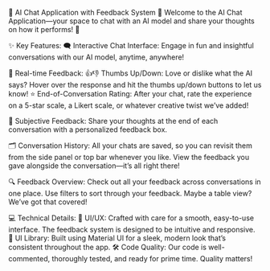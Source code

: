 🤖 AI Chat Application with Feedback System 📝
Welcome to the AI Chat Application—your space to chat with an AI model and share your thoughts on how it performs! 💬

✨ Key Features:
🗨️ Interactive Chat Interface: Engage in fun and insightful conversations with our AI model, anytime, anywhere!

🎯 Real-time Feedback:
👍👎 Thumbs Up/Down: Love or dislike what the AI says? Hover over the response and hit the thumbs up/down buttons to let us know!
⭐ End-of-Conversation Rating: After your chat, rate the experience on a 5-star scale, a Likert scale, or whatever creative twist we’ve added!

💭 Subjective Feedback: Share your thoughts at the end of each conversation with a personalized feedback box.

🗂️ Conversation History:
All your chats are saved, so you can revisit them from the side panel or top bar whenever you like.
View the feedback you gave alongside the conversation—it’s all right there!

🔍 Feedback Overview:
Check out all your feedback across conversations in one place.
Use filters to sort through your feedback. Maybe a table view? We’ve got that covered!

💻 Technical Details:
🌟 UI/UX: Crafted with care for a smooth, easy-to-use interface. The feedback system is designed to be intuitive and responsive.
🎨 UI Library: Built using Material UI for a sleek, modern look that’s consistent throughout the app.
🛠️ Code Quality: Our code is well-commented, thoroughly tested, and ready for prime time. Quality matters!
